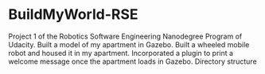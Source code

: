 # BuildMyWorld-RSE
Project 1 of the Robotics Software Engineering Nanodegree Program of Udacity. 
Built a model of my apartment in Gazebo. 
Built a wheeled mobile robot and housed it in my apartment.
Incorporated a plugin to print a welcome message once the apartment loads in Gazebo.
Directory structure
